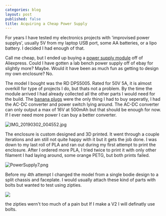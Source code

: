 ```yaml
---
categories: blog
layout: post
published: false
title: Acquiring a Cheap Power Supply
---
```

For years I have tested my electronics projects with 'improvised power supplys', usually 5V from my laptop USB port, some AA batteries, or a lipo battery. I decided I had enough of that. 

Call me cheap, but I ended up buying a [power supply module](https://www.aliexpress.com/item/RD-DPS5005-Communication-Function-Constant-Voltage-current-Step-down-Power-Supply-module-buck-Voltage-converter-LCD/1000004290003.html?spm=a2g0s.12269583.0.0.22736152uV6uFs) off of Aliexpress. Could I have gotten a lab bench power supply off of ebay for slightly more? Maybe. Would it have been as much fun as getting to design my own enclosure? No.

The model I bought was the RD DPS5005. Rated for 50V 5A, it is almost overkill for type of projects I do, but thats not a problem. By the time the module arrived I had already collected all the other parts I would need for the build. The [banana plugs](https://www.aliexpress.com/item/RD-DPS5005-Communication-Function-Constant-Voltage-current-Step-down-Power-Supply-module-buck-Voltage-converter-LCD/1000004290003.html?spm=a2g0s.12269583.0.0.22736152uV6uFs) were the only thing I had to buy seperatly, I had the AC-DC converter and power switch lying around. The AC-DC converter can only output a max of 16V at 500mAh but that should be enough for now. If I ever need more power I can buy a better converter.

![IMG_20190302_004552.jpg]({{site.baseurl}}/images/IMG_20190302_004552.jpg)

The enclosure is custom designed and 3D printed. It went through a couple iterations and am still not quite happy with it but it gets the job done. I was down to my last roll of PLA and ran out during my first attempt to print the enclosure. After I ordered more PLA, I tried twice to print it with only other filament I had laying around, some orange PETG, but both prints failed.

![PowerSupply7.png]({{site.baseurl}}/images/PowerSupply7.png)

Before my 4th attempt I changed the model from a single bodie design to a split chassis and faceplate. I would usually attach these kind of parts with bolts but wanted to test using zipties.

![]({{site.baseurl}}/images/PowerSupply8.png)

the zipties wern't too much of a pain but If I make a V2 I will definatly use bolts.


